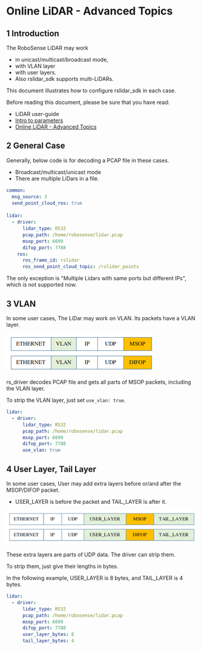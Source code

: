# Online LiDAR - Advanced Topics

## 1 Introduction

The RoboSense LiDAR may work 
+ in unicast/multicast/broadcast mode, 
+ with VLAN layer 
+ with user layers. 
+ Also rslidar_sdk supports multi-LiDARs.

This document illustrates how to configure rslidar_sdk in each case.

Before reading this document, please be sure that you have read:
+ LiDAR user-guide 
+ [Intro to parameters](../intro/parameter_intro.md) 
+ [Online LiDAR - Advanced Topics](./online_lidar_advanced_topics_cn.md)

## 2 General Case

Generally, below code is for decoding a PCAP file in these cases.
+ Broadcast/multicast/unicast mode
+ There are multiple LiDars in a file.

```yaml
common:
  msg_source: 3                                       
  send_point_cloud_ros: true                            

lidar:
  - driver:
      lidar_type: RS32           
      pcap_path: /home/robosense/lidar.pcap
      msop_port: 6699
      difop_port: 7788
    ros:
      ros_frame_id: rslidar           
      ros_send_point_cloud_topic: /rslidar_points     
```

The only exception is "Multiple Lidars with same ports but different IPs", which is not supported now.

## 3 VLAN

In some user cases, The LiDar may work on VLAN.  Its packets have a VLAN layer.

![](./img/12_vlan_layer.png)

rs_driver decodes PCAP file and gets all parts of MSOP packets, including the VLAN layer. 

To strip the VLAN layer, just set `use_vlan: true`.

```yaml
lidar:
  - driver:
      lidar_type: RS32           
      pcap_path: /home/robosense/lidar.pcap
      msop_port: 6699             
      difop_port: 7788
      use_vlan: true            
```

## 4 User Layer, Tail Layer 

In some user cases, User may add extra layers before or/and after the MSOP/DIFOP packet.
+ USER_LAYER is before the packet and TAIL_LAYER is after it.

![](./img/12_user_layer.png)

These extra layers are parts of UDP data. The driver can strip them. 

To strip them, just give their lengths in bytes. 

In the following example, USER_LAYER is 8 bytes, and TAIL_LAYER is 4 bytes.

```yaml
lidar:
  - driver:
      lidar_type: RS32           
      pcap_path: /home/robosense/lidar.pcap
      msop_port: 6699             
      difop_port: 7788
      user_layer_bytes: 8
      tail_layer_bytes: 4      
```

